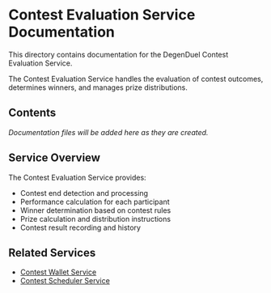 # Contest Evaluation Service Documentation

This directory contains documentation for the DegenDuel Contest Evaluation Service.

The Contest Evaluation Service handles the evaluation of contest outcomes, determines winners, and manages prize distributions.

## Contents

*Documentation files will be added here as they are created.*

## Service Overview

The Contest Evaluation Service provides:

- Contest end detection and processing
- Performance calculation for each participant
- Winner determination based on contest rules
- Prize calculation and distribution instructions
- Contest result recording and history

## Related Services

- [Contest Wallet Service](../contest_wallet_service/)
- [Contest Scheduler Service](../contest_scheduler_service/)
